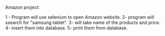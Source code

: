 Amazon project:

1 - Program will use selenium to open Amazon website.
2- program will ssearch for "samsung tablet".
3- will take name of the products and price. 
4- insert them into database.
5- print them from database. 
